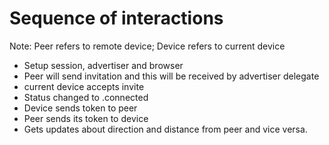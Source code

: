 # Sequence of interactions

Note: 
Peer refers to remote device;  Device refers to current device

- Setup session, advertiser and browser
- Peer will send invitation and this will be received by advertiser delegate
- current device accepts invite
- Status changed to .connected
- Device sends token to peer
- Peer sends its token to device
- Gets updates about direction and distance from peer and vice versa.
